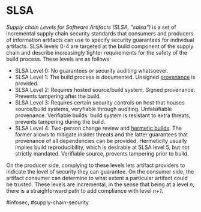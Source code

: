 # SLSA

*Supply chain Levels for Software Artifacts (SLSA, "salsa")* is a set of incremental supply chain security standards that consumers and producers of information artifacts can use to specify security guarantees for individual artifacts. SLSA levels 0-4 are targeted at the build component of the supply chain and describe increasingly tighter requirements for the safety of the build process. These levels are as follows:

* SLSA Level 0: No guarantees or security auditing whatsoever.
* SLSA Level 1: The build process is documented. Unsigned [provenance](provenance.md) is provided.
* SLSA Level 2: Requires hosted source/build system. Signed provenance. Prevents tampering after the build.
* SLSA Level 3: Requires certain security controls on host that houses source/build systems, veryfiable through auditing. Unfalsifiable provenance. Verifiable builds: build system is resistant to extra threats, prevents tampering during the build.
* SLSA Level 4: Two-person change review and [hermetic builds](../dev-eng/hermetic%20building.md). The former allows to mitigate insider threats and the latter guarantees that provenance of all dependencies can be provided. Hermeticity usually implies build reproducibility, which is desirable at SLSA level 5, but not strictly mandated. Verifiable source, prevents tampering prior to build.

On the producer side, complying to these levels lets artifact providers to indicate the level of security they can guarantee. On the consumer side, the artifact consumer can determine to what extent a particular artifact could be trusted. These levels are incremental, in the sense that being at a level *n*, there is a straighforward path to add compliance with level *n+1*.

#infosec, #supply-chain-security